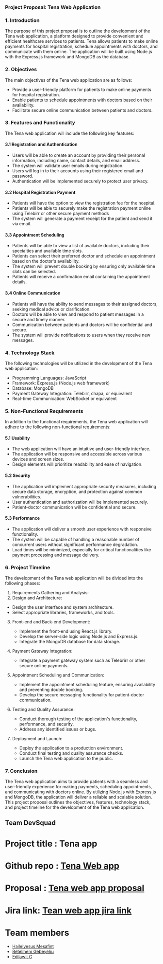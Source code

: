 ### Project Proposal: Tena Web Application

### 1. Introduction

The purpose of this project proposal is to outline the development of the Tena web application, a platform designed to provide convenient and efficient healthcare services to patients. Tena allows patients to make online payments for hospital registration, schedule appointments with doctors, and communicate with them online. The application will be built using Node.js with the Express.js framework and MongoDB as the database.

### 2. Objectives

The main objectives of the Tena web application are as follows:

-  Provide a user-friendly platform for patients to make online payments for hospital registration.
-  Enable patients to schedule appointments with doctors based on their availability.
-  Facilitate secure online communication between patients and doctors.

### 3. Features and Functionality

The Tena web application will include the following key features:

#### 3.1 Registration and Authentication

-  Users will be able to create an account by providing their personal information, including name, contact details, and email address.
-  The system will validate user emails during registration.
-  Users will log in to their accounts using their registered email and password.
-  Authentication will be implemented securely to protect user privacy.

#### 3.2 Hospital Registration Payment

-  Patients will have the option to view the registration fee for the hospital.
-  Patients will be able to securely make the registration payment online using Telebirr or other secure payment methods
-  The system will generate a payment receipt for the patient and send it via email.

#### 3.3 Appointment Scheduling

-  Patients will be able to view a list of available doctors, including their specialties and available time slots.
-  Patients can select their preferred doctor and schedule an appointment based on the doctor's availability.
-  The system will prevent double booking by ensuring only available time slots can be selected.
-  Patients will receive a confirmation email containing the appointment details.

#### 3.4 Online Communication

-  Patients will have the ability to send messages to their assigned doctors, seeking medical advice or clarification.
-  Doctors will be able to view and respond to patient messages in a secure and timely manner.
-  Communication between patients and doctors will be confidential and secure.
-  The system will provide notifications to users when they receive new messages.

### 4. Technology Stack

The following technologies will be utilized in the development of the Tena web application:

-  Programming Languages: JavaScript
-  Framework: Express.js (Node.js web framework)
-  Database: MongoDB
-  Payment Gateway Integration: Telebirr, chapa, or equivalent
-  Real-time Communication: WebSocket or equivalent

### 5. Non-Functional Requirements

In addition to the functional requirements, the Tena web application will adhere to the following non-functional requirements:

#### 5.1 Usability

-  The web application will have an intuitive and user-friendly interface.
-  The application will be responsive and accessible across various devices and screen sizes.
-  Design elements will prioritize readability and ease of navigation.

#### 5.2 Security

-  The application will implement appropriate security measures, including secure data storage, encryption, and protection against common vulnerabilities.
-  User authentication and authorization will be implemented securely.
-  Patient-doctor communication will be confidential and secure.

#### 5.3 Performance

-  The application will deliver a smooth user experience with responsive functionality.
-  The system will be capable of handling a reasonable number of concurrent users without significant performance degradation.
-  Load times will be minimized, especially for critical functionalities like payment processing and message delivery.

### 6. Project Timeline

The development of the Tena web application will be divided into the following phases:

1. Requirements Gathering and Analysis:
2. Design and Architecture:

-  Design the user interface and system architecture.
-  Select appropriate libraries, frameworks, and tools.

3. Front-end and Back-end Development:

   -  Implement the front-end using React.js library.
   -  Develop the server-side logic using Node.js and Express.js.
   -  Integrate the MongoDB database for data storage.

4. Payment Gateway Integration:

   -  Integrate a payment gateway system such as Telebrirr or other secure online payments.

5. Appointment Scheduling and Communication:

   -  Implement the appointment scheduling feature, ensuring availability and preventing double booking.
   -  Develop the secure messaging functionality for patient-doctor communication.

6. Testing and Quality Assurance:

   -  Conduct thorough testing of the application's functionality, performance, and security.
   -  Address any identified issues or bugs.

7. Deployment and Launch:
   -  Deploy the application to a production environment.
   -  Conduct final testing and quality assurance checks.
   -  Launch the Tena web application to the public.

### 7. Conclusion

The Tena web application aims to provide patients with a seamless and user-friendly experience for making payments, scheduling appointments, and communicating with doctors online. By utilizing Node.js with Express.js and MongoDB, the application will deliver a reliable and scalable solution. This project proposal outlines the objectives, features, technology stack, and project timeline for the development of the Tena web application.

##

## Team DevSquad

# Project title : Tena app

# Github repo : [Tena Web app](https://github.com/Haileiyesus-29/Tena)

# Proposal : [Tena web app proposal](https://docs.google.com/document/d/1bqoWrukGuvM0X_hEwbU3pX9ZKR1A3BHFoe3IdNfoQqg/edit?usp=sharing)

# Jira link: [Tean web app jira link](haileiyesus.atlassian.net/TENA)

# Team members

-  [Haileiyesus Mesafint](https://github.com/Haileiyesus-29)
-  [Betelihem Gebeyehu](https://github.com/Bethelhemm)
-  [Edilawit G](https://github.com/EdlawitG)
